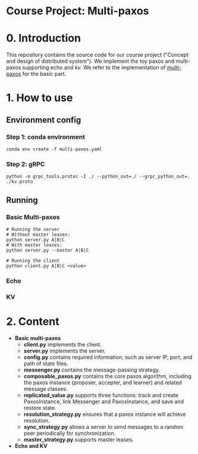 # Course Project: Multi-paxos

# 0. Introduction
This repository contains the source code for our course project ("Concept and design of distributed system"). 
We implement the toy paxos and multi-paxos supporting echo and kv.
We refer to the implementation of [multi-paxos](https://github.com/cocagne/multi-paxos-example) for the basic part.


# 1. How to use
## Environment config
### Step 1: conda environment
```
conda env create -f multi-paxos.yaml
```
### Step 2: gRPC
```
python -m grpc_tools.protoc -I ./ --python_out=./ --grpc_python_out=. ./kv.proto
```

## Running
### Basic Multi-paxos
```
# Running the server
# Without master leases:
python server.py A|B|C
# With master leases:
python server.py --master A|B|C

# Running the client
python client.py A|B|C <value>
```
### Echo

### KV


# 2. Content
- **Basic multi-paxos**
    - **client.py** implements the client.
    - **server.py** implements the server.
    - **config.py** contains required information, such as server IP, port, and path of state files.
    - **messenger.py** contains the message-passing strategy.
    - **composable_paxos.py** contains the core paxos algorithm, including the paxos instance (proposer, accepter, and learner) and related message classes.
    - **replicated_value.py** supports three functions: track and create PaxosInstance, link Messenger and PaxosInstance, and save and restore state.
    - **resolution_strategy.py** ensures that a paxos instance will achieve resolution.
    - **sync_strategy.py** allows a server to send messages to a random peer periodically for synchronization.
    - **master_strategy.py** supports master leases.
- **Echo and KV**